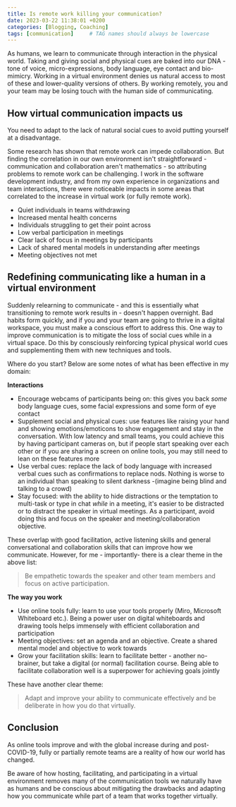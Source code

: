 ```yaml
---
title: Is remote work killing your communication?
date: 2023-03-22 11:38:01 +0200
categories: [Blogging, Coaching]
tags: [communication]     # TAG names should always be lowercase
---
```


As humans, we learn to communicate through interaction in the physical world. Taking and giving social and physical cues are baked into our DNA - tone of voice, micro-expressions, body language, eye contact and bio-mimicry. Working in a virtual environment denies us natural access to most of these and lower-quality versions of others. By working remotely, you and your team may be losing touch with the human side of communicating.

## How virtual communication impacts us
You need to adapt to the lack of natural social cues to avoid putting yourself at a disadvantage. 

Some research has shown that remote work can impede collaboration. But finding the correlation in our own environment isn't straightforward - communication and collaboration aren't mathematics - so attributing problems to remote work can be challenging. I work in the software development industry, and from my own experience in organizations and team interactions, there were noticeable impacts in some areas that correlated to the increase in virtual work (or fully remote work).

- Quiet individuals in teams withdrawing
- Increased mental health concerns
- Individuals struggling to get their point across
- Low verbal participation in meetings
- Clear lack of focus in meetings by participants
- Lack of shared mental models in understanding after meetings
- Meeting objectives not met

## Redefining communicating like a human in a virtual environment
Suddenly relearning to communicate - and this is essentially what transitioning to remote work results in - doesn't happen overnight. Bad habits form quickly, and if you and your team are going to thrive in a digital workspace, you must make a conscious effort to address this. One way to improve communication is to mitigate the loss of social cues while in a virtual space. Do this by consciously reinforcing typical physical world cues and supplementing them with new techniques and tools.

Where do you start? Below are some notes of what has been effective in my domain:

**Interactions**
- Encourage webcams of participants being on: this gives you back *some* body language cues, some facial expressions and some form of eye contact
- Supplement social and physical cues: use features like raising your hand and showing emotions/emoticons to show engagement and stay in the conversation. With low latency and small teams, you could achieve this by having participant cameras on, but if people start speaking over each other or if you are sharing a screen on online tools, you may still need to lean on these features more
- Use verbal cues: replace the lack of body language with increased verbal cues such as confirmations to replace nods. Nothing is worse to an individual than speaking to silent darkness -(imagine being blind and talking to a crowd)
- Stay focused: with the ability to hide distractions or the temptation to multi-task or type in chat *while* in a meeting, it's easier to be distracted or to distract the speaker in virtual meetings. As a participant, avoid doing this and focus on the speaker and meeting/collaboration objective.

These overlap with good facilitation, active listening skills and general conversational and collaboration skills that can improve how we communicate. However, for me - importantly-  there is a clear theme in the above list: 
> Be empathetic towards the speaker and other team members and focus on active participation.

**The way you work**
- Use online tools fully: learn to use your tools properly (Miro, Microsoft Whiteboard etc.). Being a power user on digital whiteboards and drawing tools helps immensely with efficient collaboration and participation
- Meeting objectives: set an agenda and an objective. Create a shared mental model and objective to work towards
- Grow your facilitation skills: learn to facilitate better - another no-brainer, but take a digital (or normal) facilitation course. Being able to facilitate collaboration well is a superpower for achieving goals jointly

These have another clear theme:
> Adapt and improve your ability to communicate effectively and be deliberate in how you do that virtually.

## Conclusion
As online tools improve and with the global increase during and post-COVID-19, fully or partially remote teams are a reality of how our world has changed. 

Be aware of how hosting, facilitating, and participating in a virtual environment removes many of the communication tools we naturally have as humans and be conscious about mitigating the drawbacks and adapting how you communicate while part of a team that works together virtually.